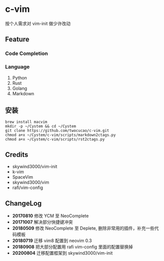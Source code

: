 # c-vim

按个人需求对 vim-init 做少许改动

## Feature

### Code Completion

### Language

1. Python
2. Rust
3. Golang
4. Markdown

## 安装

```
brew install macvim
mkdir -p ~/Cystem && cd ~/Cystem
git clone https://github.com/twocucao/c-vim.git
chmod a+x ~/Cystem/c-vim/scripts/markdown2ctags.py
chmod a+x ~/Cystem/c-vim/scripts/rst2ctags.py
```

## Credits

- skywind3000/vim-init
- k-vim
- SpaceVim
- skywind3000/vim
- rafi/vim-config

## ChangeLog

* **20170810** 修改 YCM 至 NeoComplete
* **20171007** 解决部分快捷键冲突
* **20180509** 修改 NeoComplete 至 Deplete, 删除非常用的插件，补充一些代码模板
* **20180719** 迁移 vim8 配置到 neovim 0.3
* **20180908** 把大部分配置用 rafi vim-config 里面的配置替换掉
* **20200804** 迁移配置框架到 skywind3000/vim-init


